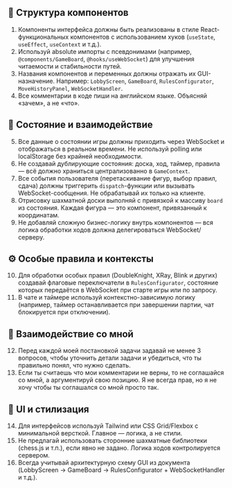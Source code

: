 ## 🧱 Структура компонентов

1. Компоненты интерфейса должны быть реализованы в стиле React-функциональных компонентов с использованием хуков (`useState`, `useEffect`, `useContext` и т.д.).
2. Используй absolute импорты с псевдонимами (например, `@components/GameBoard`, `@hooks/useWebSocket`) для улучшения читаемости и стабильности путей.
3. Названия компонентов и переменных должны отражать их GUI-назначение. Например: `LobbyScreen`, `GameBoard`, `RulesConfigurator`, `MoveHistoryPanel`, `WebSocketHandler`.
4. Все комментарии в коде пиши на английском языке. Объясняй «зачем», а не «что».

## 🔄 Состояние и взаимодействие

5. Все данные о состоянии игры должны приходить через WebSocket и отображаться в реальном времени. Не используй polling или localStorage без крайней необходимости.
6. Не создавай дублирующие состояния: доска, ход, таймер, правила — всё должно храниться централизованно в `GameContext`.
7. Все события пользователя (перетаскивание фигур, выбор правил, сдача) должны триггерить `dispatch`-функции или вызывать WebSocket-сообщения. Не обрабатывай их только на клиенте.
8. Отрисовку шахматной доски выполняй с привязкой к массиву `board` из состояния. Каждая фигура — это компонент, привязанный к координатам.
9. Не добавляй сложную бизнес-логику внутрь компонентов — вся логика обработки ходов должна делегироваться WebSocket/серверу.

## ⚙️ Особые правила и контексты

10. Для обработки особых правил (DoubleKnight, XRay, Blink и других) создавай флаговые переключатели в `RulesConfigurator`, состояние которых передаётся в WebSocket при старте игры или по запросу.
11. В чате и таймере используй контекстно-зависимую логику (например, таймер останавливается при завершении партии, чат блокируется при отключении).

## 💬 Взаимодействие со мной

12. Перед каждой моей постановкой задачи задавай не менее 3 вопросов, чтобы уточнить детали задачи и убедиться, что ты правильно понял, что нужно сделать.
13. Если ты считаешь что мои комментарии не верны, то не соглашайся со мной, а аргументируй свою позицию. Я не всегда прав, но я не хочу чтобы ты соглашался со мной просто так.

## 🎨 UI и стилизация

14. Для интерфейсов используй Tailwind или CSS Grid/Flexbox с минимальной версткой. Главное — логика, а не стили.
15. Не предлагай использовать сторонние шахматные библиотеки (chess.js и т.п.), если явно не задано. Логика ходов контролируется сервером.
16. Всегда учитывай архитектурную схему GUI из документа (LobbyScreen → GameBoard → RulesConfigurator + WebSocketHandler и т.д.).

